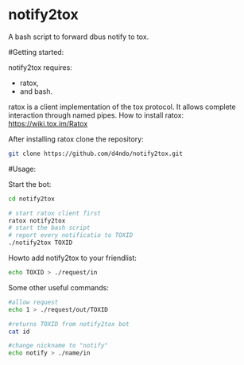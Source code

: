 # notify2tox
A bash script to forward dbus notify to tox.

#Getting started:

notify2tox requires:
* ratox,
* and bash.

ratox is a client implementation of the tox protocol. It allows complete interaction through named pipes.
How to install ratox: https://wiki.tox.im/Ratox

After installing ratox clone the repository:

```bash
git clone https://github.com/d4ndo/notify2tox.git
```

#Usage:

Start the bot:

```bash
cd notify2tox

# start ratox client first
ratox notify2tox
# start the bash script
# report every notificatio to TOXID
./notify2tox TOXID
```

Howto add notify2tox to your friendlist:

```bash
echo TOXID > ./request/in
```

Some other useful commands:

```bash
#allow request
echo 1 > ./request/out/TOXID

#returns TOXID from notify2tox bot
cat id

#change nickname to "notify"
echo notify > ./name/in
```
